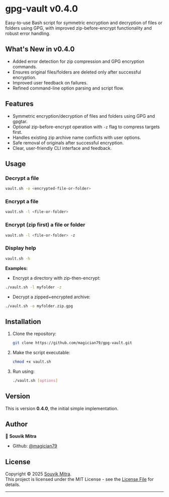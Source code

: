 # gpg-vault v0.4.0

Easy-to-use Bash script for symmetric encryption and decryption of files or folders using GPG, with improved zip-before-encrypt functionality and robust error handling.

## What's New in v0.4.0

- Added error detection for zip compression and GPG encryption commands.
- Ensures original files/folders are deleted only after successful encryption.
- Improved user feedback on failures.
- Refined command-line option parsing and script flow.

## Features

- Symmetric encryption/decryption of files and folders using GPG and gpgtar.
- Optional zip-before-encrypt operation with `-z` flag to compress targets first.
- Handles existing zip archive name conflicts with user options.
- Safe removal of originals after successful encryption.
- Clear, user-friendly CLI interface and feedback.

## Usage

### Decrypt a file
```sh
vault.sh -o <encrypted-file-or-folder>
```

### Encrypt a file
```sh
vault.sh -l <file-or-folder>
```

### Encrypt (zip first) a file or folder
```sh
vault.sh -l <file-or-folder> -z
```

### Display help
```sh
vault.sh -h
```

**Examples:**
- Encrypt a directory with zip-then-encrypt:
```sh
./vault.sh -l myfolder -z
```
- Decrypt a zipped+encrypted archive:
```sh
./vault.sh -o myfolder.zip.gpg
```

## Installation

1. Clone the repository:
   ```sh
   git clone https://github.com/magician79/gpg-vault.git
   ```

2. Make the script executable:  
   ```sh
   chmod +x vault.sh
   ```

3. Run using:  
   ```sh
   ./vault.sh [options]
   ```

## Version

This is version **0.4.0**, the initial simple implementation.

## Author

👤 **Souvik Mitra**

- Github: [@magician79](https://github.com/magician79)

## License
Copyright © 2025 [Souvik Mitra](https://github.com/magician79).<br />
This project is licensed under the MIT License - see the [License File](LICENSE) for details.

---

